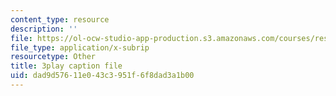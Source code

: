 ```yaml
---
content_type: resource
description: ''
file: https://ol-ocw-studio-app-production.s3.amazonaws.com/courses/res-6-012-introduction-to-probability-spring-2018/dad9d57611e043c3951f6f8dad3a1b00_aJXfyfQs2Mc.srt
file_type: application/x-subrip
resourcetype: Other
title: 3play caption file
uid: dad9d576-11e0-43c3-951f-6f8dad3a1b00
---
```


